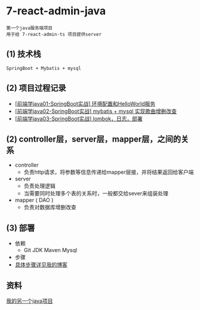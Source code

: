 # 7-react-admin-java 
`第一个java服务端项目`  
`用于给 7-react-admin-ts 项目提供server`  

## (1) 技术栈
`SpringBoot + Mybatis + mysql`

## (2) 项目过程记录
- [[前端学java01-SpringBoot实战] 环境配置和HelloWorld服务](https://juejin.cn/post/6927306093970325517)
- [[前端学java02-SpringBoot实战] mybatis + mysql 实现歌曲增删改查](https://juejin.cn/post/6929145638898794503)
- [[前端学java03-SpringBoot实战] lombok，日志，部署](https://juejin.cn/post/6930627377101979662)

## (2) controller层，server层，mapper层，之间的关系
- controller
  - 负责http请求，将参数等信息传递给mapper层接，并将结果返回给客户端
- server
  - 负责处理逻辑
  - 当需要同时处理多个表的关系时，一般都交给sever来组装处理  
- mapper ( DAO )    
  - 负责对数据库增删改查
  
## (3) 部署
- 依赖
  - Git JDK Maven Mysql
- 步骤
- [具体步骤详见我的博客]()




## 资料
[我的另一个java项目](https://github.com/woow-wu7/7-community-java)
